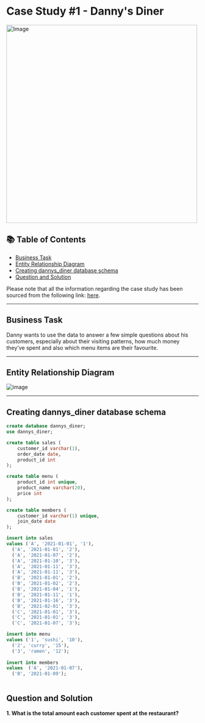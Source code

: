 # Case Study #1 - Danny's Diner
<img src="https://user-images.githubusercontent.com/81607668/127727503-9d9e7a25-93cb-4f95-8bd0-20b87cb4b459.png" alt="Image" width="500" height="520">


## 📚 Table of Contents
- [Business Task](#business-task)
- [Entity Relationship Diagram](#entity-relationship-diagram)
- [Creating dannys_diner database schema](#creating-dannys_diner-database-schema)
- [Question and Solution](#question-and-solution)

Please note that all the information regarding the case study has been sourced from the following link: [here](https://8weeksqlchallenge.com/case-study-1/). 

***

## Business Task
Danny wants to use the data to answer a few simple questions about his customers, especially about their visiting patterns, how much money they’ve spent and also which menu items are their favourite. 

***

## Entity Relationship Diagram

![image](https://user-images.githubusercontent.com/81607668/127271130-dca9aedd-4ca9-4ed8-b6ec-1e1920dca4a8.png)

***

## Creating dannys_diner database schema

````sql
create database dannys_diner;
use dannys_diner;

create table sales (
    customer_id varchar(1),
    order_date date,
    product_id int
);

create table menu (
    product_id int unique,
    product_name varchar(20),
    price int
);

create table members (
    customer_id varchar(1) unique,
    join_date date
);

insert into sales
values ('A', '2021-01-01', '1'),
  ('A', '2021-01-01', '2'),
  ('A', '2021-01-07', '2'),
  ('A', '2021-01-10', '3'),
  ('A', '2021-01-11', '3'),
  ('A', '2021-01-11', '3'),
  ('B', '2021-01-01', '2'),
  ('B', '2021-01-02', '2'),
  ('B', '2021-01-04', '1'),
  ('B', '2021-01-11', '1'),
  ('B', '2021-01-16', '3'),
  ('B', '2021-02-01', '3'),
  ('C', '2021-01-01', '3'),
  ('C', '2021-01-01', '3'),
  ('C', '2021-01-07', '3');

insert into menu
values ('1', 'sushi', '10'),
  ('2', 'curry', '15'),
  ('3', 'ramen', '12');
  
insert into members
values  ('A', '2021-01-07'),
  ('B', '2021-01-09');
 
````
## Question and Solution
**1. What is the total amount each customer spent at the restaurant?**
